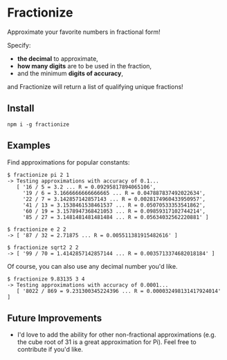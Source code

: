 # Fractionize

Approximate your favorite numbers in fractional form!

Specify:
- **the decimal** to approximate,
- **how many digits** are to be used in the fraction,
- and the minimum **digits of accuracy**,

and Fractionize will return a list of qualifying unique fractions!

## Install

    npm i -g fractionize

## Examples

Find approximations for popular constants:

    $ fractionize pi 2 1
    -> Testing approximations with accuracy of 0.1...
       [ '16 / 5 = 3.2 ... R = 0.09295817894065106',
         '19 / 6 = 3.1666666666666665 ... R = 0.047887837492022634',
         '22 / 7 = 3.142857142857143 ... R = 0.0028174960433950957',
         '41 / 13 = 3.1538461538461537 ... R = 0.05070533353541862',
         '60 / 19 = 3.1578947368421053 ... R = 0.09859317102744214',
         '85 / 27 = 3.1481481481481484 ... R = 0.05634032562220881' ]
    
    $ fractionize e 2 2
    -> [ '87 / 32 = 2.71875 ... R = 0.005511381915482616' ]
    
    $ fractionize sqrt2 2 2
    -> [ '99 / 70 = 1.4142857142857144 ... R = 0.0035713374682018184' ]

Of course, you can also use any decimal number you'd like.

    $ fractionize 9.83135 3 4
    -> Testing approximations with accuracy of 0.0001...
       [ '8022 / 869 = 9.231300345224396 ... R = 0.000032498131417924014' ]

## Future Improvements

- I'd love to add the ability for other non-fractional approximations (e.g. the cube root of 31 is a great approximation for Pi). Feel free to contribute if you'd like.